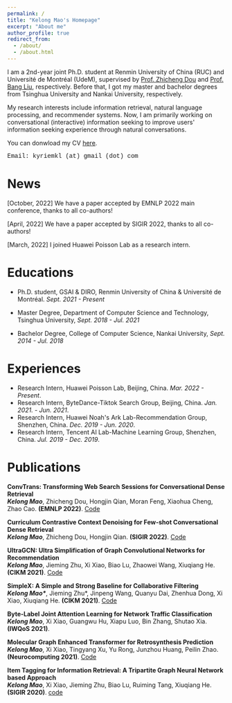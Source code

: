 ```yaml
---
permalink: /
title: "Kelong Mao's Homepage"
excerpt: "About me"
author_profile: true
redirect_from: 
  - /about/
  - /about.html
---
```

I am a 2nd-year joint Ph.D. student at Renmin University of China (RUC) and Université de Montréal (UdeM), supervised by [Prof. Zhicheng Dou](http://playbigdata.ruc.edu.cn/dou/) and [Prof. Bang Liu](https://www-labs.iro.umontreal.ca/~liubang/), respectively.
Before that, I got my master and bachelor degrees from Tsinghua University and Nankai University, respectively.

My research interests include information retrieval, natural language processing, and recommender systems.
Now, I am primarily working on conversational (interactive) information seeking to improve users' information seeking experience through natural conversations.

You can donwload my CV [here](https://drive.google.com/file/d/1D_v4JGLXdktvoX3Fr4E36TtqtoTxN6JJ/view?usp=sharing).

<font face="Courier New">Email: kyriemkl (at) gmail (dot) com</font>
<br>

News
======

[October, 2022] We have a paper accepted by EMNLP 2022 main conference, thanks to all co-authors!

[April, 2022] We have a paper accepted by SIGIR 2022, thanks to all co-authors!

[March, 2022] I joined Huawei Poisson Lab as a research intern.



Educations
======
- Ph.D. student, GSAI & DIRO, Renmin University of China & Université de Montréal. *Sept. 2021 - Present* <br>

- Master Degree, Department of Computer Science and Technology, Tsinghua University, *Sept. 2018 - Jul. 2021* <br>

- Bachelor Degree, College of Computer Science, Nankai University, *Sept. 2014 - Jul. 2018* <br>



Experiences
======
* Research Intern, Huawei Poisson Lab, Beijing, China. *Mar. 2022 - Present*. 
* Research Intern, ByteDance-Tiktok Search Group, Beijing, China. *Jan. 2021. - Jun. 2021*. 
* Research Intern, Huawei Noah's Ark Lab-Recommendation Group, Shenzhen, China. *Dec. 2019 - Jun. 2020*. 
* Research Intern, Tencent AI Lab-Machine Learning Group, Shenzhen, China. *Jul. 2019 - Dec. 2019*.




Publications
======

**ConvTrans: Transforming Web Search Sessions for Conversational Dense Retrieval**<br>
***Kelong Mao***, Zhicheng Dou, Hongjin Qian, Moran Feng, Xiaohua Cheng, Zhao Cao. **(EMNLP 2022)**.
[Code](https://github.com/kyriemao/ConvTrans)

**Curriculum Contrastive Context Denoising for Few-shot Conversational Dense Retrieval**<br>
***Kelong Mao***, Zhicheng Dou, Hongjin Qian. **(SIGIR 2022)**.
[Code](https://github.com/kyriemao/COTED)

**UltraGCN: Ultra Simplification of Graph Convolutional Networks for Recommendation**<br>
***Kelong Mao***, Jieming Zhu, Xi Xiao, Biao Lu, Zhaowei Wang, Xiuqiang He. **(CIKM 2021)**.
[Code](https://github.com/xue-pai/UltraGCN)

**SimpleX: A Simple and Strong Baseline for Collaborative Filtering**<br>
***Kelong Mao\****, Jieming Zhu*, Jinpeng Wang, Quanyu Dai, Zhenhua Dong, Xi Xiao, Xiuqiang He. **(CIKM 2021)**.
[Code](https://github.com/openbenchmark/BARS/tree/master/candidate_matching)


**Byte-Label Joint Attention Learning for Network Traffic Classification**<br>
***Kelong Mao***, Xi Xiao, Guangwu Hu, Xiapu Luo, Bin Zhang, Shutao Xia. **(IWQoS 2021)**.


**Molecular Graph Enhanced Transformer for Retrosynthesis Prediction**<br>
***Kelong Mao***, Xi Xiao, Tingyang Xu, Yu Rong, Junzhou Huang, Peilin Zhao. **(Neurocomputing 2021)**.
[Code](https://github.com/kyriemao/MGET)


**Item Tagging for Information Retrieval: A Tripartite Graph Neural Network based Approach**<br>
***Kelong Mao***, Xi Xiao, Jieming Zhu, Biao Lu, Ruiming Tang, Xiuqiang He. **(SIGIR 2020)**.
[code](https://github.com/kyriemao/TagGNN-SIGIR)


